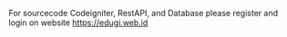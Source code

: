 For sourcecode Codeigniter, RestAPI, and Database please register and login on website https://edugi.web.id
